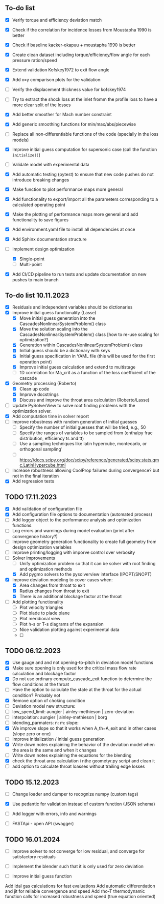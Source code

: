 





## To-do list
- [x] Verify torque and efficiency deviation match
- [x] Check if the correlation for incidence losses from Moustapha 1990 is better
- [x] Check if baseline kacker-okapuu + moustapha 1990 is better
- [x] Create clean dataset including torque/efficiency/flow angle for each pressure ration/speed
- [x] Extend validation Kofskey1972 to exit flow angle
- [x] Add x=y comparison plots for the validation
- [ ] Verify the displacement thickness value for kofskey1974
- [ ] Try to extract the shock loss at the inlet fromm the profile loss to have a more clear split of the losses
- [x] Add better smoother for Mach number constraint
- [x] Add generic smoothing functions for min/max/abs/piecewise
- [ ] Replace all non-differentiable functions of the code (specially in the loss models)
- [x] Improve initial guess computation for supersonic case (call the function `initialize()`)
- [ ] Validate model with experimental data
- [x] Add automatic testing (pytest) to ensure that new code pushes do not introduce breaking changes
- [x] Make function to plot performance maps more general
- [x] Add functionality to export/import all the parameters corresponding to a calculated operating point
- [x] Make the plotting of performance maps more general and add functionality to save figures
- [x] Add environment.yaml file to install all dependencies at once
- [x] Add Sphinx documentation structure
- [ ] Implement design optimization
  - [x] Single-point
  - [ ] Multi-point
- [x] Add CI/CD pipeline to run tests and update documentation on new pushes to main branch


## To-do list 10.11.2023
- [x] Residuals and independent variables should be dictionaries
- [x] Improve initial guess functionality (Lasse)
  - [x] Move initial guess generation into the CascadesNonlinearSystemProblem() class
  - [x] Move the solution scaling into the CascadesNonlinearSystemProblem() class [how to re-use scaling for optimization?]
  - [x] Generation within CascadesNonlinearSystemProblem() class
  - [x] Initial guess should be a dictionary with keys
  - [x] Initial guess specification in YAML file (this will be used for the first operation point)
  - [x] Improve initial guess calculation and extend to multistage
  - [ ] 1D correlation for Ma_crit as a function of the loss coefficient of the cascade
- [x] Geometry processing (Roberto)
  - [x] Clean up code
  - [x] Improve docstrings
  - [x] Discuss and improve the throat area calculation (Roberto/Lasse)
- [ ] Update PySolverView to solve root finding problems with the optimization solver.
- [x] Add computation time in solver report
- [ ] Improve robustness with random generation of initial guesses
  - [ ] Specify the number of initial guesses that will be tried, e.g., 50
  - [ ] Specify the ranges of variables to be sampled from (enthalpy frac distribution, efficiency ts and tt)
  - [ ] Use a sampling techniques like latin hypercube, montecarlo, or orthogonal sampling'
  - [ ] https://docs.scipy.org/doc/scipy/reference/generated/scipy.stats.qmc.LatinHypercube.html
- [ ] Increase robustness allowing CoolProp failures during convergence? but not in the final iteration
- [x] Add regression tests

## TODO 17.11.2023
- [x] Add validation of configuration file
- [x] Add configuration file options to documentation (automated process)
- [ ] Add logger object to the performance analysis and optimization functions
- [ ] Log errors and warnings during model evaluation (print after convergence history?)
- [ ] Improve geometry generation functionality to create full geometry from design optimization variables
- [ ] Improve printing/logging with imporve control over verbosity
- [ ] Solver improvements
  - [ ] Unify optimization problem so that it can be solver with root finding and optimization methods
  - [x] Add pygmo solvers to the pysolverview interface (IPOPT/SNOPT)
- [x] Improve deviation modeling to cover cases when:
  - [x] Area changes from throat to exit
  - [x] Radius changes from throat to exit
  - [x] There is an additional blockage factor at the throat
- [ ] Add plotting functionality
  - [ ] Plot velocity triangles
  - [ ] Plot blade to plade plane
  - [ ] Plot meridional view
  - [ ] Plot h-s or T-s diagrams of the expansion
  - [ ] Nice validation plotting against experimental data
  - [ ] 


## TODO 06.12.2023
- [x] Use gauge and and not opening-to-pitch in deviation model functions
- [x] Make sure opening is only used for the critical mass flow rate calculation and blockage factor
- [x] Do not use ordinary compute_cascade_exit function to determine the flow conditions at the throat
- [ ] Have the option to calculate the state at the throat for the actual condition? Probably not
- [x] Remove option of choking condition
- [ ] Deviation model new structure:
 - [ ] low_speed_limit: aungier | ainley-methieson | zero-deviation
 - [ ] interpolation: aungier | ainley-methieson | borg
 - [ ] blending_parmaters:
	n: 
	m: 
	slope:
- [x] We improve slope so that it works when A_th=A_exit and in other cases (slope zero or one)
- [ ] Improve initialization / initial guess generation
- [x] Write down notes explaining the behavior of the deviation model when the area is the same and when it changes
- [ ] Write down notes explaining the equations for the blending
- [x] check the throat area calculation i nthe geometyr.py script and clean it
- [ ] add option to calculate throat loasses without trailing edge losses 

## TODO 15.12.2023
- [ ] Change loader and dumper to recognize numpy (custom tags)
- [x] Use pedantic for validation instead of custom function (JSON schema)
- [ ] Add logger with errors, info and warnings
- [ ] FASTApi - open API (swagger)


## TODO 16.01.2024
- [ ] Improve solver to not converge for low residual, and converge for satisfactory residuals
- [ ] Implement the blender such that it is only used for zero deviation
- [ ] Improve initial guess function




Add idal gas calculations for fast evaluations
Add automatic differentiation and jit for reliable convergence and speed
Add rho-T thermodynamic function calls for increased robustness and speed (true equation oriented)
